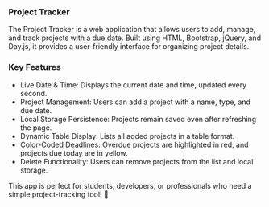 ### Project Tracker 
The Project Tracker is a web application that allows users to add, manage, and track projects with a due date. Built using HTML, Bootstrap, jQuery, and Day.js, it provides a user-friendly interface for organizing project details.

### Key Features  
- Live Date & Time: Displays the current date and time, updated every second.  
- Project Management: Users can add a project with a name, type, and due date.  
- Local Storage Persistence: Projects remain saved even after refreshing the page.  
- Dynamic Table Display: Lists all added projects in a table format.  
- Color-Coded Deadlines: Overdue projects are highlighted in red, and projects due today are in yellow.  
- Delete Functionality: Users can remove projects from the list and local storage.  

This app is perfect for students, developers, or professionals who need a simple project-tracking tool! 🚀
